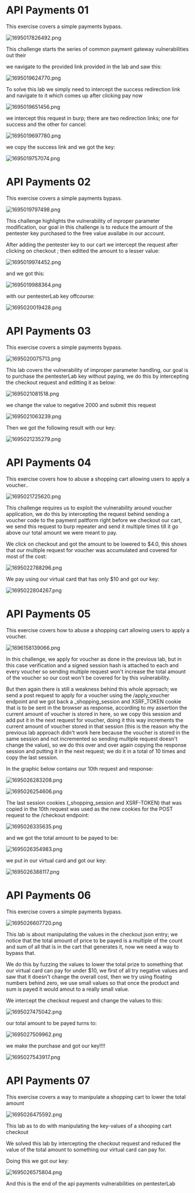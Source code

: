 # API Payments 01

This exercise covers a simple payments bypass.

![1695017826492.png](./1695017826492.png)

This challenge starts the series of common payment gateway vulnerabilities out their

we navigate to the provided link provided in the lab and saw this:

![1695019624770.png](./1695019624770.png)

To solve this lab we simply need to intercept the success redirection link and navigate to it which comes up after clicking pay now

![1695019651456.png](./1695019651456.png)

we intercept this request in burp; there are two redirection links; one for success and the other for cancel:

![1695019697780.png](./1695019697780.png)

we copy the success link and we got the key:

![1695019757074.png](./1695019757074.png)


# API Payments 02

This exercise covers a simple payments bypass.

![1695019797498.png](./1695019797498.png)

This challenge highlights the vulnerability of inproper parameter modification, our goal in this challenge is to reduce the amount of the pentester key purchased to the free value availabe in our account.

After adding the pentester key to our cart we intercept the request after clicking on checkout ; then editted the amount to a lesser value:

![1695019974452.png](./1695019974452.png)

and we got this:

![1695019988364.png](./1695019988364.png)

with our pentesterLab key offcourse:

![1695020019428.png](./1695020019428.png)


# API Payments 03

This exercise covers a simple payments bypass.

![1695020075713.png](./1695020075713.png)

This lab covers the vulnerability of improper parameter handling, our goal is to purchase the pentesterLab key without paying, we do this by intercepting the checkout request and editting it as below:

![1695021081518.png](./1695021081518.png)

we change the value to negative 2000 and submit this request

![1695021063239.png](./1695021063239.png)

Then we got the following result with our key:

![1695021235279.png](./1695021235279.png)


# API Payments 04

This exercise covers how to abuse a shopping cart allowing users to apply a voucher..

![1695021725620.png](./1695021725620.png)

This challenge requires us to exploit the vulnerability around voucher application, we do this by intercepting the request behind sending a voucher code to the payment paltform right before we checkout our cart, we send this request to burp repeater and send it multiple times till it go above our total amount we were meant to pay.

We click on checkout and got the amount to be lowered to $4.0, this shows that our multiple request for voucher was accumulated and covered for most of the cost:

![1695022788296.png](./1695022788296.png)

We pay using our virtual card that has only $10 and got our key:


![1695022804267.png](./1695022804267.png)



# API Payments 05

This exercise covers how to abuse a shopping cart allowing users to apply a voucher.

![1696158139066.png](./1696158139066.png)

In this challenge, we apply for voucher as done in the previous lab, but in this case verification and a signed session hash is attached to each and every voucher so sending multiple request won't increase the total amount of the voucher so our cost won't be covered for by this vulnerability.

But then again there is still a weakness behind this whole approach; we send a post request to apply for a voucher using the /apply_voucher endpoint and we got back a _shopping_session  and XSRF_TOKEN cookie that is to be sent in the browser as response, according to my assertion the current amount of voucher is stored in here, so we copy this session and add put it in the next request for voucher, doing it this way increments the current amount of voucher stored in that session (this is the reason why the previous lab approach didn't work here because the voucher is stored in the same session and not incremented so sending multiple request doesn't change the value), so we do this over and over again copying the response session and putting it in the next request; we do it in a total of 10 times and copy the last session.

In the graphic below contains our 10th request and response:

![1695026283208.png](./1695026283208.png)

![1695026254606.png](./1695026254606.png)

The last session cookies (_shopping_session and XSRF-TOKEN) that was copied in the 10th request was used as the new cookies for the POST request to the /checkout endpoint:


![1695026335635.png](./1695026335635.png)

and we got the total amount to be payed to be:

![1695026354983.png](./1695026354983.png)

we put in our virtual card and got our key:


![1695026388117.png](./1695026388117.png)



# API Payments 06

This exercise covers a simple payments bypass.

![1695026607720.png](./1695026607720.png)

This lab is about manipulating the values in the checkout json entry; we notice that the total amount of price to be payed is a multiple of the count and sum of all that is in the cart that generates it, now we need a way to bypass that.

We do this by fuzzing the values to lower the total prize to something that our virtual card can pay for under $10, we first of all try negative values and saw that it doesn't change the overall cost, then we try using floating numbers behind zero, we use small values so that once the product and sum is payed it would amout to a really small value.

We intercept the checkout request and change the values to this:

![1695027475042.png](./1695027475042.png)

our total amount to be payed turns to:

![1695027509962.png](./1695027509962.png)

we make the purchase and got our key!!!!

![1695027543917.png](./1695027543917.png)



# API Payments 07

This exercise covers a way to manipulate a shopping cart to lower the total amount

![1695026475592.png](./1695026475592.png)

This lab as to do with manipulating the key-values of a shooping cart checkout

We solved this lab by intercepting the checkout request and reduced the value of the total amount to something our virtual card can pay for.

Doing this we got our key:

![1695026575804.png](./1695026575804.png)

And this is the end of the api payments vulnerabilities on pentesterLab
